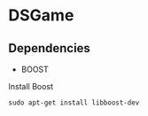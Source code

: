 # DSGame

Dependencies
--------------------

* BOOST

Install Boost
    
    sudo apt-get install libboost-dev
    
